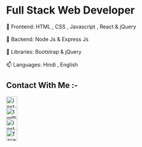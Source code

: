 # Full Stack Web Developer
 👋 Frontend: HTML , CSS , Javascript , React & jQuery
 <br/>
 <br/>
 👀 Backend: Node Js & Express Js
  <br/>
  <br/>
 🌱 Libraries: Bootstrap & jQuery
  <br/>
  <br/>
 📫 Languages: Hindi , English
<!---
iamtusharchaudhary/iamtusharchaudhary is a ✨ special ✨ repository because its `README.md` (this file) appears on your GitHub profile.
You can click the Preview link to take a look at your changes.
--->

<h2>Contact With Me :-</h2>
<div display="flex">
<a href="https://www.linkedin.com/in/ tusharchaudhary-Tech" target="blank">
   <img src="https://raw.githubusercontent.com/rahuldkjain/github-profile-readme-generator/master/src/images/icons/Social/linked-in-alt.svg" alt="instagram-logo" height="30" width="30" align="center" target="blank"/>
</a>
<br/>
<a href="https://www.twitter.com/in/ Tusharcofficial" target="blank">
 <img src="https://assets-global.website-files.com/5d66bdc65e51a0d114d15891/64cebdd90aef8ef8c749e848_X-EverythingApp-Logo-Twitter.jpg" alt="twitter-logo" height="30" width="30" align="center" target="blank"/>
</a>
<br/>
<a href="https://www.instagram.com/in/ ultimate_tushar_singh" target="blank">
  <img src="https://raw.githubusercontent.com/rahuldkjain/github-profile-readme-generator/master/src/images/icons/Social/instagram.svg" alt="instagram-logo" height="30" width="30" align="center" target="blank"/>
</a>
<br/>
<a href="https://www.facebook.com/in/ imtusharchaudhary" target="blank">
  <img src="https://assets-global.website-files.com/5d66bdc65e51a0d114d15891/64cebdd90aef8ef8c749e848_X-EverythingApp-Logo-Facebook.jpg" alt="facebook-logo" height="30" width="30" align="center"/>
</a>
</div>
